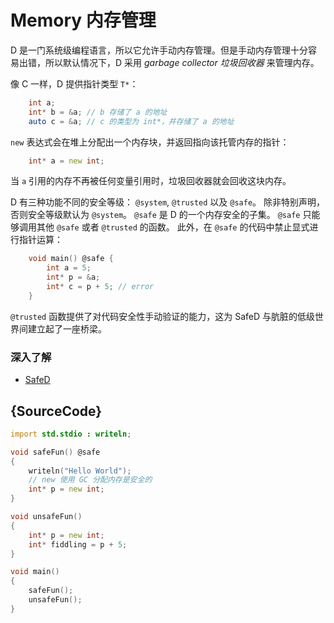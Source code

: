 # Memory 内存管理

D 是一门系统级编程语言，所以它允许手动内存管理。但是手动内存管理十分容易出错，所以默认情况下，D 采用 *garbage collector 垃圾回收器* 来管理内存。

像 C 一样，D 提供指针类型 `T*`：

```d
    int a;
    int* b = &a; // b 存储了 a 的地址
    auto c = &a; // c 的类型为 int*，并存储了 a 的地址
```

`new` 表达式会在堆上分配出一个内存块，并返回指向该托管内存的指针：

```d
    int* a = new int;
```

当 `a` 引用的内存不再被任何变量引用时，垃圾回收器就会回收这块内存。

D 有三种功能不同的安全等级： `@system`, `@trusted` 以及 `@safe`。
除非特别声明，否则安全等级默认为 `@system`。
`@safe` 是 D 的一个内存安全的子集。
`@safe` 只能够调用其他 `@safe` 或者 `@trusted` 的函数。
此外，在 `@safe` 的代码中禁止显式进行指针运算：

```d
    void main() @safe {
        int a = 5;
        int* p = &a;
        int* c = p + 5; // error
    }
```

`@trusted` 函数提供了对代码安全性手动验证的能力，这为 SafeD 与肮脏的低级世界间建立起了一座桥梁。

### 深入了解

* [SafeD](https://dlang.org/safed.html)

## {SourceCode}

```d
import std.stdio : writeln;

void safeFun() @safe
{
    writeln("Hello World");
    // new 使用 GC 分配内存是安全的
    int* p = new int;
}

void unsafeFun()
{
    int* p = new int;
    int* fiddling = p + 5;
}

void main()
{
    safeFun();
    unsafeFun();
}
```
